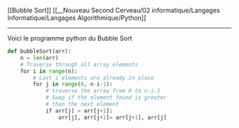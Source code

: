 [[Bubble Sort]] [[__Nouveau Second Cerveau/02 informatique/Langages Informatique/Langages Algorithmique/Python]]

---

Voici le programme python du Bubble Sort

```python
def bubbleSort(arr):
    n = len(arr)
    # Traverse through all array elements
    for i in range(n):
        # Last i elements are already in place
        for j in range(0, n-i-1):
            # traverse the array from 0 to n-i-1
            # Swap if the element found is greater
            # than the next element
            if arr[j] > arr[j+1]:
                arr[j], arr[j+1]= arr[j+1], arr[j]
```